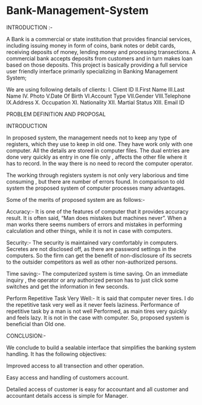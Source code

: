 # Bank-Management-System

INTRODUCTION :-

A Bank is a commercial or state institution that provides financial services, including issuing money in form of coins, bank notes or debit cards,
receiving deposits of money, lending money and processing transections. A commercial bank accepts deposits from customers and in turn makes loan based on those deposits.
This project is basically providing a full service user friendly interface primarily specializing in Banking Management System;

We are using following details of clients:
I.	Client ID
II.First Name
III.Last Name
IV.	Photo
V.Date Of Birth
VI.Account Type
VII.Gender
VIII.Telephone
IX.Address
X. Occupation
XI. Nationality
XII. Martial Status
XIII. Email ID


PROBLEM DEFINITION AND PROPOSAL

INTRODUCTION

In proposed system, the management needs not to keep any type of registers, which they use to keep in old one. They have work only with one computer. All the details are stored in computer files. The dual entries are done very quickly as entry in one file only , affects the other file where it has to record. In the way there is no need to record the computer operator.

The working through registers system is not only very laborious and time consuming , but there are number of errors found. In comparison to old system the proposed system of computer processes many advantages.

Some of the merits of proposed system are as follows:-

Accuracy:-
It is one of the features of computer that it provides accuracy result. It is often said, “Man does mistakes but machines never”. When a man works there seems numbers of errors and mistakes in performing calculation and other things, while it is not in case with computers.

Security:-
The security is maintained vary comfortably in computers. Secretes are
not disclosed off, as there are password settings in the computers. So
the firm can get the benefit of non-disclosure of its secrets to the
outsider competitors as well as other non-authorized persons.

Time saving:- The computerized system is time saving. On an immediate inquiry , the operator or any authorized person has to just click some switches and get the information in few seconds.

Perform Repetitive Task Very Well:-
It is said that computer never tires. I do the repetitive task very well as it never feels laziness. Performance of repetitive task by a man is not well Performed, as main tires very quickly and feels lazy. It is not in the case with computer. So, proposed system is beneficial than Old one.

CONCLUSION:- 

We conclude to build a sealable interface that simplifies the banking system handling. It has the following objectives:

Improved access to all transection and other operation.

Easy access and handling of customers account.

Detailed access of customer is easy for accountant and all customer and accountant details access is simple for Manager.
